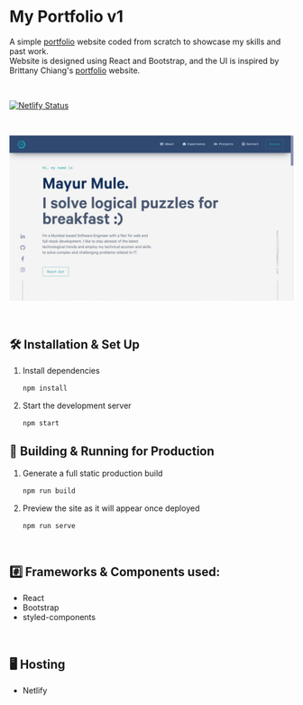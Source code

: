 # My Portfolio v1

A simple [portfolio](https://mayurmule.netlify.app) website coded from scratch to showcase my skills and past work.  
Website is designed using React and Bootstrap, and the UI is inspired by Brittany Chiang's [portfolio](https://brittanychiang.com) website.

<br/>

[![Netlify Status](https://api.netlify.com/api/v1/badges/07cd8559-949d-4415-bdb5-90e54799f716/deploy-status)](https://mayurmule.netlify.app)

<br/>

[<img alt="demo.jpg" src="output/demo.jpg" />](https://mayurmule.netlify.app)

<br/>

## 🛠 Installation & Set Up

1. Install dependencies
   ```sh
   npm install
   ```

2. Start the development server
   ```sh
   npm start
   ```

## 🚀 Building & Running for Production

1. Generate a full static production build
   ```sh
   npm run build
   ```

2. Preview the site as it will appear once deployed
   ```
   npm run serve
   ```

<br/>

## #️⃣ Frameworks & Components used:

- React
- Bootstrap
- styled-components

<br/>

## 🖥️ Hosting

- Netlify